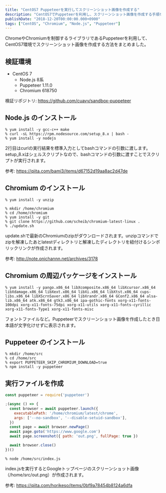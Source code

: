 ```yaml
---
title: "CentOS7 Puppeteerを実行してスクリーンショット画像を作成する"
description: "CentOS7でPuppeteerを利用し、スクリーンショット画像を作成する手順を解説しました。Node.jsやChromiumのインストール方法も記載しました。"
publishDate: "2018-12-20T00:00:00.000+0900"
tags: ["CentOS", "Chromium", "Node.js", "Puppeteer"]
---
```


ChromeやChromiumを制御するライブラリであるPuppeteerを利用して、CentOS7環境でスクリーンショット画像を作成する方法をまとめました。

## 検証環境

- CentOS 7
  - Node.js 8系
  - Puppeteer 1.11.0
  - Chromium 618750

検証リポジトリ: https://github.com/cuavv/sandbox-puppeteer

## Node.js のインストール

```shell
% yum install -y gcc-c++ make
% curl -sL https://rpm.nodesource.com/setup_8.x | bash -
% yum install -y nodejs
```

2行目はcurlの実行結果を標準入力としてbashコマンドの引数に渡します。setup_8.xはシェルスクリプトなので、bashコマンドの引数に渡すことでスクリプトが実行されます。

参考: https://qiita.com/bami3/items/d67152d19aa8ac2d47de

## Chromium のインストール

```shell
% yum install -y unzip
```

```shell
% mkdir /home/chromium
% cd /home/chromium
% yum install -y git
% git clone https://github.com/scheib/chromium-latest-linux .
% ./update.sh
```

update.shで最新のChromiumのzipがダウンロードされます。unzipコマンドでzipを解凍したあとlatestディレクトリと解凍したディレクトリを紐付けるシンボリックリンクが作成されます。

参考: http://note.onichannn.net/archives/3178

## Chromium の周辺パッケージをインストール

```shell
% yum install -y pango.x86_64 libXcomposite.x86_64 libXcursor.x86_64 libXdamage.x86_64 libXext.x86_64 libXi.x86_64 libXtst.x86_64 cups-libs.x86_64 libXScrnSaver.x86_64 libXrandr.x86_64 GConf2.x86_64 alsa-lib.x86_64 atk.x86_64 gtk3.x86_64 ipa-gothic-fonts xorg-x11-fonts-100dpi xorg-x11-fonts-75dpi xorg-x11-utils xorg-x11-fonts-cyrillic xorg-x11-fonts-Type1 xorg-x11-fonts-misc
```

フォントファイルなど。Puppeteerでスクリーンショット画像を作成したとき日本語が文字化けせずに表示されます。

## Puppeteer のインストール

```shell
% mkdir /home/src
% cd /home/src
% export PUPPETEER_SKIP_CHROMIUM_DOWNLOAD=true
% npm install -y puppeteer
```

## 実行ファイルを作成

```js title="/home/src/index.js"
const puppeteer = require('puppeteer')

;(async () => {
  const browser = await puppeteer.launch({
    executablePath: '/home/chromium/latest/chrome',
    args: ['--no-sandbox', '--disable-setuid-sandbox'],
  })
  const page = await browser.newPage()
  await page.goto('https://www.google.com')
  await page.screenshot({ path: 'out.png', fullPage: true })

  await browser.close()
})()
```

```shell
% node /home/src/index.js
```

index.jsを実行するとGoogleトップページのスクリーンショット画像（/home/src/out.png）が作成されます。

参考: https://qiita.com/horikeso/items/0bf9a78454b8124a6dfa
